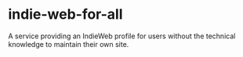# indie-web-for-all
A service providing an IndieWeb profile for users without the technical knowledge to maintain their own site.
